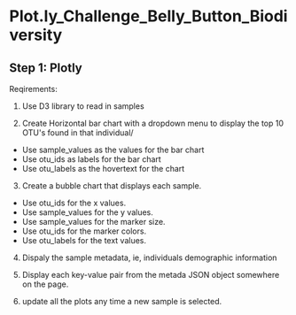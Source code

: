 # Plot.ly_Challenge_Belly_Button_Biodiversity

## Step 1: Plotly
Reqirements:
1. Use D3 library to read in samples

2. Create Horizontal bar chart with a dropdown menu to display the top 10 OTU's found in that individual/
  - Use sample_values as the values for the bar chart
  - Use otu_ids as labels for the bar chart
  - Use otu_labels as the hovertext for the chart
  
 3. Create a bubble chart that displays each sample.
  - Use otu_ids for the x values.
  - Use sample_values for the y values.
  - Use sample_values for the marker size.
  - Use otu_ids for the marker colors.
  - Use otu_labels for the text values.
  
  4. Dispaly the sample metadata, ie, individuals demographic information
  
  5. Display each key-value pair from the metada JSON object somewhere on the page.
  
  6. update all the plots any time a new sample is selected.

